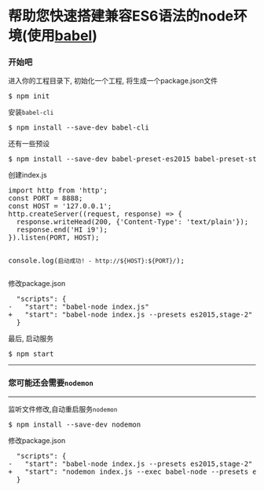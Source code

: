 <h1>帮助您快速搭建兼容ES6语法的node环境(使用<a href="http://babeljs.cn/" target="_blank">babel</a>)</h1>
<h3>开始吧</h3>

<p>进入你的工程目录下, 初始化一个工程, 将生成一个package.json文件</p>
<div class="highlight highlight-source-shell"><pre>$ npm init</pre></div>

<p>安装<code>babel-cli</code></p>
<div class="highlight highlight-source-shell"><pre>$ npm install --save-dev babel-cli</pre></div>

<p>还有一些预设</p>
<div class="highlight highlight-source-shell"><pre>$ npm install --save-dev babel-preset-es2015 babel-preset-stage-2</pre></div>

<p>创建index.js</p>
<div class="highlight highlight-source-js">
<pre>import http from 'http';
const PORT = 8888;
const HOST = '127.0.0.1';
http.createServer((request, response) =&gt; {
  response.writeHead(200, {'Content-Type': 'text/plain'});
  response.end('HI i9');
}).listen(PORT, HOST);

console.log(`启动成功! - http://${HOST}:${PORT}/`);
</pre></div>

<p>修改package.json</p>
<div class="highlight highlight-source-diff">
<pre>  "scripts": {
-   "start": "babel-node index.js"
+   "start": "babel-node index.js --presets es2015,stage-2"
  }</pre></div>

<p>最后, 启动服务</p>
<div class="highlight highlight-source-shell"><pre>$ npm start</pre></div>


<hr/>
<h3>您可能还会需要<code>nodemon</code></h3>
<hr/>

<p>监听文件修改,自动重启服务<code>nodemon</code></p>
<div class="highlight highlight-source-shell"><pre>$ npm install --save-dev nodemon</pre></div>

<p>修改package.json</p>
<div class="highlight highlight-source-diff">
<pre>
  "scripts": {
-   "start": "babel-node index.js --presets es2015,stage-2"
+   "start": "nodemon index.js --exec babel-node --presets es2015,stage-2"
  }
</pre>
</div>
